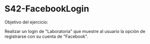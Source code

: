 # S42-FacebookLogin

Objetivo del ejercicio:

Realizar un login de "Laboratoria" que muestre al usuario la opciòn de registrarse con su cuenta de "Facebook".
